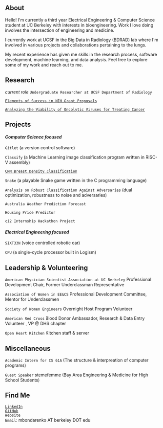 ## About
Hello! I'm currently a third year Electrical Engineering & Computer Science student at UC Berkeley with interests in bioengineering. Work I love doing involves the intersection of engineering and medicine. 

I currently work at UCSF in the Big Data in Radiology (BDRAD) lab where I'm involved in various projects and collaborations pertaining to the lungs. 

My recent experience has given me skills in the research process, software development, machine learning, and data analysis. Feel free to explore some of my work and reach out to me.


## Research

*current role* `Undergraduate Researcher at UCSF Department of Radiology`

[`Elements of Success in NIH Grant Proposals`](http://discourseconventions.weebly.com/uploads/8/5/7/3/85737014/bondarenko_masha_validating_a_resource_for_the_specific_aims_section_in_nih_grant_proposals.pdf)

[`Analyzing the Viability of Oncolytic Viruses for Treating Cancer`](https://drive.google.com/file/d/1vdvKwhtjsrpzdg94_CK4Hm9Etubb0wIc/view?usp=sharing)


## Projects

#### *Computer Science focused*
`Gitlet` (a version control software)

`Classify` (a Machine Learning image classification program written in RISC-V assembly)

[`CNN Breast Density Classification`](https://github.com/froghop/2DBreastDensityConvNet)

`Snake` (a playable Snake game written in the C programming language)

`Analysis on Robust Classification Against Adversaries` (dual optimization, robustness to noise and adversaries)

`Australia Weather Prediction Forecast`

`Housing Price Predictor`

`ci2 Internship Hackathon Project`

#### *Electrical Engineering focused*
`SIXT33N` (voice controlled robotic car)

`CPU` (a single-cycle processor built in Logism)


## Leadership & Volunteering
`American Physician Scientist Association at UC Berkeley` Professional Development Chair, Former Underclassman Representative

`Association of Women in EE&CS` Professional Development Committee, Mentor for Underclassmen

`Society of Women Engineers` Overnight Host Program Volunteer

`American Red Cross` Blood Donor Ambassador, Research & Data Entry Volunteer , VP @ DHS chapter

`Open Heart Kitchen` Kitchen staff & server


## Miscellaneous
`Academic Intern for CS 61A` (The structure & interpreation of computer programs)

`Guest Speaker` stemefemme (Bay Area Engineering & Medicine for High School Students)

## Find Me
[`LinkedIn`](https://www.linkedin.com/in/mashabondarenko/)  
[`GitHub`](https://github.com/froghop)  
[`Website`](https://froghop.github.io)  
`Email`: mbondarenko AT berkeley DOT edu  
